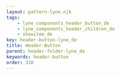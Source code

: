 ```yaml
---
layout: pattern-lyne.njk
tags: 
    - lyne_components_header_button_de
    - lyne_components_header_children_de
    - showitem_de
key: header-button-lyne_de
title: Header-Button
parent: header-folder-lyne_de
keywords: header-button
order: 310
---
```

